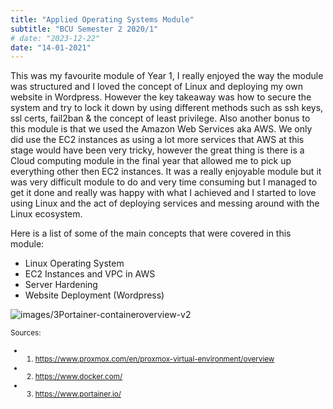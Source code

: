 ```yaml
---
title: "Applied Operating Systems Module"
subtitle: "BCU Semester 2 2020/1"
# date: "2023-12-22"
date: "14-01-2021"
---
```

This was my favourite module of Year 1, I really enjoyed the way the module was structured and I loved the concept of Linux and deploying my own website in Wordpress. However the key takeaway was how to secure the system and try to lock it down by using different methods such as ssh keys, ssl certs, fail2ban & the concept of least privilege. Also another bonus to this module is that we used the Amazon Web Services aka AWS. We only did use the EC2 instances as using a lot more services that AWS at this stage would have been very tricky, however the great thing is there is a Cloud computing module in the final year that allowed me to pick up everything other then EC2 instances. It was a really enjoyable module but it was very difficult module to do and very time consuming but I managed to get it done and really was happy with what I achieved and I started to love using Linux and the act of deploying services and messing around with the Linux ecosystem. 

Here is a list of some of the main concepts that were covered in this module:
- Linux Operating System
- EC2 Instances and VPC in AWS
- Server Hardening
- Website Deployment (Wordpress)

![images/3Portainer-containeroverview-v2](/images/3Portainer-containeroverview-v2.png)

<small>Sources:
- 1. https://www.proxmox.com/en/proxmox-virtual-environment/overview
- 2. https://www.docker.com/
- 3. https://www.portainer.io/



</small>
